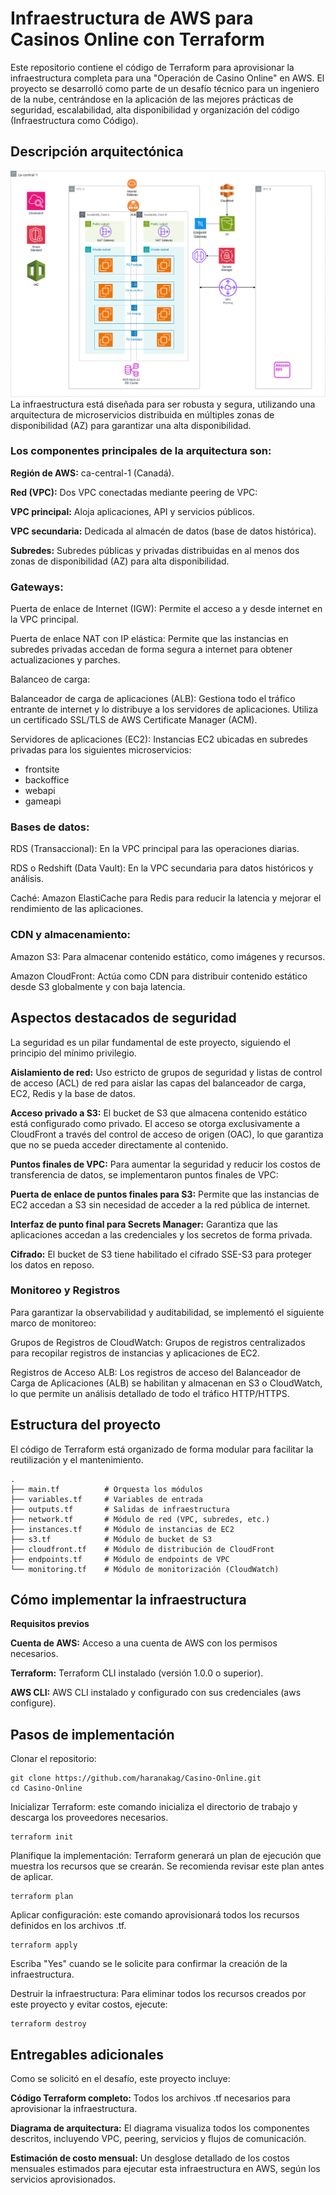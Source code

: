 # Infraestructura de AWS para Casinos Online con Terraform

Este repositorio contiene el código de Terraform para aprovisionar la infraestructura completa para una "Operación de Casino Online" en AWS. El proyecto se desarrolló como parte de un desafío técnico para un ingeniero de la nube, centrándose en la aplicación de las mejores prácticas de seguridad, escalabilidad, alta disponibilidad y organización del código (Infraestructura como Código).

## Descripción arquitectónica

![Arquitetura](Reto%20Ingeniero%20Cloud.drawio.png)
La infraestructura está diseñada para ser robusta y segura, utilizando una arquitectura de microservicios distribuida en múltiples zonas de disponibilidad (AZ) para garantizar una alta disponibilidad.

### Los componentes principales de la arquitectura son:

**Región de AWS:** ca-central-1 (Canadá).

**Red (VPC):** Dos VPC conectadas mediante peering de VPC:

**VPC principal:** Aloja aplicaciones, API y servicios públicos.

**VPC secundaria:** Dedicada al almacén de datos (base de datos histórica).

**Subredes:** Subredes públicas y privadas distribuidas en al menos dos zonas de disponibilidad (AZ) para alta disponibilidad.

### Gateways:

Puerta de enlace de Internet (IGW): Permite el acceso a y desde internet en la VPC principal.

Puerta de enlace NAT con IP elástica: Permite que las instancias en subredes privadas accedan de forma segura a internet para obtener actualizaciones y parches.

Balanceo de carga:

Balanceador de carga de aplicaciones (ALB): Gestiona todo el tráfico entrante de internet y lo distribuye a los servidores de aplicaciones. Utiliza un certificado SSL/TLS de AWS Certificate Manager (ACM).

Servidores de aplicaciones (EC2): Instancias EC2 ubicadas en subredes privadas para los siguientes microservicios:

- frontsite 
- backoffice
- webapi
- gameapi

### Bases de datos:

RDS (Transaccional): En la VPC principal para las operaciones diarias.

RDS o Redshift (Data Vault): En la VPC secundaria para datos históricos y análisis.

Caché: Amazon ElastiCache para Redis para reducir la latencia y mejorar el rendimiento de las aplicaciones.

### CDN y almacenamiento:

Amazon S3: Para almacenar contenido estático, como imágenes y recursos.

Amazon CloudFront: Actúa como CDN para distribuir contenido estático desde S3 globalmente y con baja latencia.

## Aspectos destacados de seguridad

La seguridad es un pilar fundamental de este proyecto, siguiendo el principio del mínimo privilegio.

**Aislamiento de red:** Uso estricto de grupos de seguridad y listas de control de acceso (ACL) de red para aislar las capas del balanceador de carga, EC2, Redis y la base de datos.

**Acceso privado a S3:** El bucket de S3 que almacena contenido estático está configurado como privado. El acceso se otorga exclusivamente a CloudFront a través del control de acceso de origen (OAC), lo que garantiza que no se pueda acceder directamente al contenido.

**Puntos finales de VPC:** Para aumentar la seguridad y reducir los costos de transferencia de datos, se implementaron puntos finales de VPC:

**Puerta de enlace de puntos finales para S3:** Permite que las instancias de EC2 accedan a S3 sin necesidad de acceder a la red pública de internet.

**Interfaz de punto final para Secrets Manager:** Garantiza que las aplicaciones accedan a las credenciales y los secretos de forma privada.

**Cifrado:** El bucket de S3 tiene habilitado el cifrado SSE-S3 para proteger los datos en reposo.

### Monitoreo y Registros

Para garantizar la observabilidad y auditabilidad, se implementó el siguiente marco de monitoreo:

Grupos de Registros de CloudWatch: Grupos de registros centralizados para recopilar registros de instancias y aplicaciones de EC2.

Registros de Acceso ALB: Los registros de acceso del Balanceador de Carga de Aplicaciones (ALB) se habilitan y almacenan en S3 o CloudWatch, lo que permite un análisis detallado de todo el tráfico HTTP/HTTPS.

## Estructura del proyecto

El código de Terraform está organizado de forma modular para facilitar la reutilización y el mantenimiento.

```
.
├── main.tf          # Orquesta los módulos
├── variables.tf     # Variables de entrada
├── outputs.tf       # Salidas de infraestructura
├── network.tf       # Módulo de red (VPC, subredes, etc.)
├── instances.tf     # Módulo de instancias de EC2
├── s3.tf            # Módulo de bucket de S3
├── cloudfront.tf    # Módulo de distribución de CloudFront
├── endpoints.tf     # Módulo de endpoints de VPC
└── monitoring.tf    # Módulo de monitorización (CloudWatch)
```

## Cómo implementar la infraestructura

**Requisitos previos**

**Cuenta de AWS:** Acceso a una cuenta de AWS con los permisos necesarios.

**Terraform:** Terraform CLI instalado (versión 1.0.0 o superior).

**AWS CLI:** AWS CLI instalado y configurado con sus credenciales (aws configure).

## Pasos de implementación

Clonar el repositorio:

```
git clone https://github.com/haranakag/Casino-Online.git
cd Casino-Online
```
Inicializar Terraform: este comando inicializa el directorio de trabajo y descarga los proveedores necesarios.

```
terraform init
```

Planifique la implementación: Terraform generará un plan de ejecución que muestra los recursos que se crearán. Se recomienda revisar este plan antes de aplicar.

```
terraform plan
```

Aplicar configuración: este comando aprovisionará todos los recursos definidos en los archivos .tf.

```
terraform apply
```

Escriba "Yes" cuando se le solicite para confirmar la creación de la infraestructura.

Destruir la infraestructura: Para eliminar todos los recursos creados por este proyecto y evitar costos, ejecute:

```
terraform destroy
```

## Entregables adicionales

Como se solicitó en el desafío, este proyecto incluye:

**Código Terraform completo:** Todos los archivos .tf necesarios para aprovisionar la infraestructura.

**Diagrama de arquitectura:** El diagrama visualiza todos los componentes descritos, incluyendo VPC, peering, servicios y flujos de comunicación.

**Estimación de costo mensual:** Un desglose detallado de los costos mensuales estimados para ejecutar esta infraestructura en AWS, según los servicios aprovisionados.
